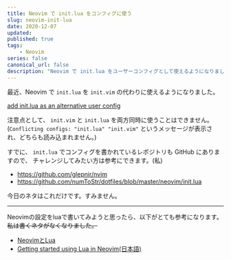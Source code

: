 ```yaml
---
title: Neovim で init.lua をコンフィグに使う
slug: neovim-init-lua
date: 2020-12-07
updated:
published: true
tags:
    - Neovim
series: false
canonical_url: false
description: "Neovim で init.lua をユーザーコンフィグとして使えるようになりました。"
---
```


最近、Neovim で `init.lua` を `init.vim` の代わりに使えるようになりました。

[add init.lua as an alternative user config](https://github.com/neovim/neovim/pull/12235/files)

注意点として、 `init.vim` と `init.lua` を両方同時に使うことはできません。
(`Conflicting configs: "init.lua" "init.vim"` というメッセージが表示され、どちらも読み込まれません。)

すでに、 `init.lua` でコンフィグを書かれているレポジトリも GitHub にありますので、
チャレンジしてみたい方は参考にできます。(私)

- https://github.com/glepnir/nvim
- https://github.com/numToStr/dotfiles/blob/master/neovim/init.lua

今日のネタはこれだけです。すみません。

---

Neovimの設定をluaで書いてみようと思ったら、以下がとても参考になります。
~~私は書くネタがなくなりました。~~

- [NeovimとLua](https://zenn.dev/hituzi_no_sippo/articles/871c06cdbc45b53181e3)
- [Getting started using Lua in Neovim(日本語)](https://github.com/willelz/nvim-lua-guide-ja/blob/master/README.ja.md)


